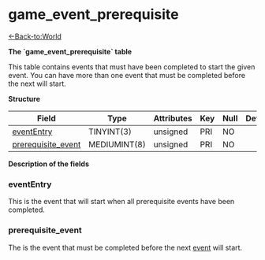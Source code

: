 # game\_event\_prerequisite

[<-Back-to:World](database-world.md)

**The \`game\_event\_prerequisite\` table**

This table contains events that must have been completed to start the given event. You can have more than one event that must be completed before the next will start.

**Structure**

| Field                   | Type         | Attributes | Key | Null | Default | Extra | Comment |
|-------------------------|--------------|------------|-----|------|---------|-------|---------|
| [eventEntry][1]         | TINYINT(3)   | unsigned   | PRI | NO   |         |       |         |
| [prerequisite_event][2] | MEDIUMINT(8) | unsigned   | PRI | NO   |         |       |         |

[1]: #evententry
[2]: #prerequisite_event

**Description of the fields**

### eventEntry

This is the event that will start when all prerequisite events have been completed.

### prerequisite\_event

The is the event that must be completed before the next [event](#game_event_prerequisite-eventEntry) will start.

